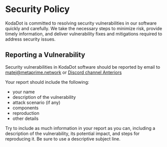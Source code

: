 # Security Policy

KodaDot is committed to resolving security vulnerabilities in our software quickly and carefully. We take the necessary steps to minimize risk, provide timely information, and deliver vulnerability fixes and mitigations required to address security issues.

## Reporting a Vulnerability

Security vulnerabilities in KodaDot software should be reported by email to matej@metaprime.network or [Discord channel Anteriors](https://discord.gg/KkctBVQ8kP)

Your report should include the following:

- your name
- description of the vulnerability
- attack scenario (if any)
- components
- reproduction
- other details

Try to include as much information in your report as you can, including a description of the vulnerability, its potential impact, and steps for reproducing it. Be sure to use a descriptive subject line.
